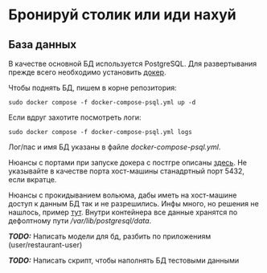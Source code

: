 # Бронируй столик или иди нахуй

## База данных

В качестве основной БД используется PostgreSQL. Для развертывания прежде всего необходимо установить [докер](https://docs.docker.com/get-docker/).

Чтобы поднять БД, пишем в корне репозитория:
```
sudo docker compose -f docker-compose-psql.yml up -d
```
Если вдруг захотите посмотреть логи:
```
sudo docker compose -f docker-compose-psql.yml logs
```

Лог/пас и имя БД указаны в файле *docker-compose-psql.yml*.

Нюансы с портами при запуске докера с постгре описаны [здесь](https://github.com/sameersbn/docker-postgresql/issues/112#issuecomment-579712540). Не указывайте в качестве порта хост-машины станадртный порт 5432, если вкратце.

Нюансы с прокидыванием вольюма, дабы иметь на хост-машине доступ к данным БД так и не разрешились. Инфы много, но решения не нашлось, пример [тут](https://github.com/docker-library/postgres/issues/28). Внутри контейнера все данные хранятся по дефолтному пути */var/lib/postgresql/data*. 

***TODO:*** Написать модели для бд, разбить по приложениям (user/restaurant-user)

***TODO:*** Написать скрипт, чтобы наполнять БД тестовыми данными


